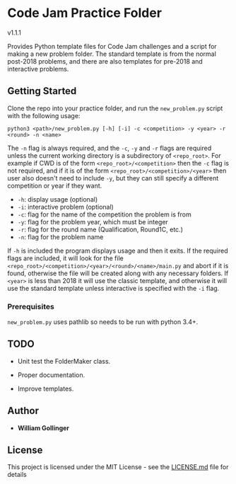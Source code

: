 # Code Jam Practice Folder

v1.1.1

Provides Python template files for Code Jam challenges and a script for making a new problem folder. The standard template is from the normal post-2018 problems, and there are also templates for pre-2018 and interactive problems.

## Getting Started

Clone the repo into your practice folder, and run the `new_problem.py` script with the following usage:

    python3 <path>/new_problem.py [-h] [-i] -c <competition> -y <year> -r <round> -n <name>

The `-n` flag is always required, and the `-c`, `-y` and `-r` flags are required unless the current working directory is a subdirectory of `<repo_root>`. For example if CWD is of the form `<repo_root>/<competition>` then the `-c` flag is not required, and if it is of the form `<repo_root>/<competition>/<year>` then user also doesn't need to include `-y`, but they can still specify a different competition or year if they want.

* `-h`: display usage (optional)
* `-i`: interactive problem (optional)
* `-c`: flag for the name of the competition the problem is from
* `-y`: flag for the problem year, which must be integer
* `-r`: flag for the round name (Qualification, Round1C, etc.)
* `-n`: flag for the problem name

If `-h` is included the program displays usage and then it exits. If the required flags are included, it will look for the file `<repo_root>/<competition>/<year>/<round>/<name>/main.py` and abort if it is found, otherwise the file will be created along with any necessary folders. If `<year>` is less than 2018 it will use the classic template, and otherwise it will use the standard template unless interactive is specified with the `-i` flag.

### Prerequisites
`new_problem.py` uses pathlib so needs to be run with python 3.4+.

## TODO

* Unit test the FolderMaker class.

* Proper documentation.

* Improve templates.

## Author

* **William Gollinger**

## License

This project is licensed under the MIT License - see the [LICENSE.md](LICENSE.md) file for details

